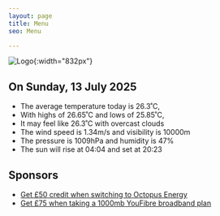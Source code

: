 ```yaml
---
layout: page
title: Menu
seo: Menu

---
```


![Logo](/images/logo.jpg){:width="832px"}

<!-- weather_marker starts -->
## On Sunday, 13 July 2025

- The average temperature today is 26.3˚C,
- With highs of 26.65˚C and lows of 25.85˚C,
- It may feel like 26.3˚C with overcast clouds
- The wind speed is 1.34m/s and visibility is 10000m
- The pressure is 1009hPa and humidity is 47%
- The sun will rise at 04:04 and set at 20:23

<!-- weather_marker ends -->

## Sponsors

- [Get £50 credit when switching to Octopus Energy](https://bit.ly/3oD1nnS)
- [Get £75 when taking a 1000mb YouFibre broadband plan](https://aklam.io/91zWhU?)
